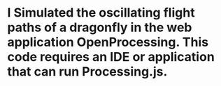 # I Simulated the oscillating flight paths of a dragonfly in the web application OpenProcessing. This code requires an IDE or application that can run Processing.js.
